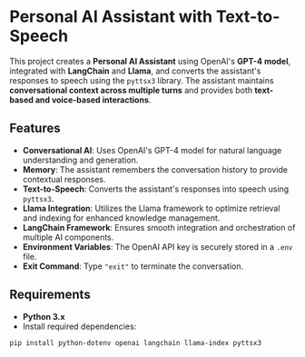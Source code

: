 # Personal AI Assistant with Text-to-Speech  

This project creates a **Personal AI Assistant** using OpenAI's **GPT-4 model**, integrated with **LangChain** and **Llama**, and converts the assistant's responses to speech using the `pyttsx3` library. The assistant maintains **conversational context across multiple turns** and provides both **text-based and voice-based interactions**.  

## Features  

- **Conversational AI**: Uses OpenAI's GPT-4 model for natural language understanding and generation.  
- **Memory**: The assistant remembers the conversation history to provide contextual responses.  
- **Text-to-Speech**: Converts the assistant's responses into speech using `pyttsx3`.  
- **Llama Integration**: Utilizes the Llama framework to optimize retrieval and indexing for enhanced knowledge management.  
- **LangChain Framework**: Ensures smooth integration and orchestration of multiple AI components.  
- **Environment Variables**: The OpenAI API key is securely stored in a `.env` file.  
- **Exit Command**: Type `"exit"` to terminate the conversation.  

## Requirements  

- **Python 3.x**  
- Install required dependencies:  

```bash
pip install python-dotenv openai langchain llama-index pyttsx3
